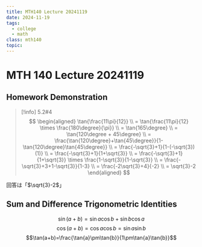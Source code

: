 ```yaml
---
title: MTH140 Lecture 20241119
date: 2024-11-19
tags: 
  - college
  - math
class: mth140
topic: 
---
```


# MTH 140 Lecture 20241119

## Homework Demonstration

> [!info] 5.2#4
$$
\begin{aligned}
\tan{\frac{11\pi}{12}} \\
= \tan{\frac{11\pi}{12} \times \frac{180\degree}{\pi}} \\
= \tan{165\degree} \\
= \tan{120\degree + 45\degree} \\
= \frac{\tan{120\degree}+\tan{45\degree}}{1-\tan{120\degree}\tan{45\degree}} \\
= \frac{-\sqrt{3}+1}{1-(-\sqrt{3})(1)} \\
= \frac{-\sqrt{3}+1}{1+\sqrt{3}} \\
= \frac{-\sqrt{3}+1}{1+\sqrt{3}} \times \frac{1-\sqrt{3}}{1-\sqrt{3}} \\
= \frac{-\sqrt{3}+3+1-\sqrt{3}}{1-3} \\
= \frac{-2\sqrt{3}+4}{-2} \\
= \sqrt{3}-2
\end{aligned}
$$

回答は「$\sqrt{3}-2$」

## Sum and Difference Trigonometric Identities

$$\sin(a+b)=\sin{a}\cos{b}+\sin{b}\cos{a}$$
$$\cos(a+b)=\cos{a}\cos{b}=\sin{a}\sin{b}$$
$$\tan(a+b)=\frac{\tan{a}\pm\tan{b}}{1\pm\tan{a}\tan{b}}$$

